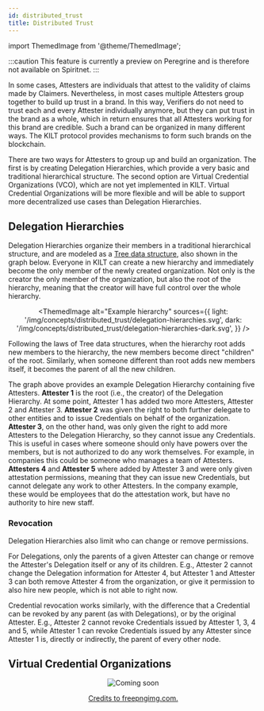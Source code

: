 ```yaml
---
id: distributed_trust
title: Distributed Trust
---
```


import ThemedImage from '@theme/ThemedImage';

:::caution
This feature is currently a preview on Peregrine and is therefore not available on Spiritnet.
:::

In some cases, Attesters are individuals that attest to the validity of claims made by Claimers.
Nevertheless, in most cases multiple Attesters group together to build up trust in a brand.
In this way, Verifiers do not need to trust each and every Attester individually anymore, but they can put trust in the brand as a whole, which in return ensures that all Attesters working for this brand are credible.
Such a brand can be organized in many different ways.
The KILT protocol provides mechanisms to form such brands on the blockchain.

There are two ways for Attesters to group up and build an organization.
The first is by creating Delegation Hierarchies, which provide a very basic and traditional hierarchical structure.
The second option are Virtual Credential Organizations (VCO), which are not yet implemented in KILT.
Virtual Credential Organizations will be more flexible and will be able to support more decentralized use cases than Delegation Hierarchies.

## Delegation Hierarchies

Delegation Hierarchies organize their members in a traditional hierarchical structure, and are modeled as a [Tree data structure](https://en.wikipedia.org/wiki/Tree_(data_structure)), also shown in the graph below.
Everyone in KILT can create a new hierarchy and immediately become the only member of the newly created organization.
Not only is the creator the only member of the organization, but also the root of the hierarchy, meaning that the creator will have full control over the whole hierarchy.

<center>

<ThemedImage
  alt="Example hierarchy"
  sources={{
    light: '/img/concepts/distributed_trust/delegation-hierarchies.svg',
    dark: '/img/concepts/distributed_trust/delegation-hierarchies-dark.svg',
  }}
/>

</center>

Following the laws of Tree data structures, when the hierarchy root adds new members to the hierarchy, the new members become direct "children" of the root.
Similarly, when someone different than root adds new members itself, it becomes the parent of all the new children.

The graph above provides an example Delegation Hierarchy containing five Attesters.
**Attester 1** is the root (i.e., the creator) of the Delegation Hierarchy.
At some point, Attester 1 has added two more Attesters, Attester 2 and Attester 3.
**Attester 2** was given the right to both further delegate to other entities and to issue Credentials on behalf of the organization.
**Attester 3**, on the other hand, was only given the right to add more Attesters to the Delegation Hierarchy, so they cannot issue any Credentials.
This is useful in cases where someone should only have powers over the members, but is not authorized to do any work themselves.
For example, in companies this could be someone who manages a team of Attesters.
**Attesters 4** and **Attester 5** where added by Attester 3 and were only given attestation permissions, meaning that they can issue new Credentials, but cannot delegate any work to other Attesters.
In the company example, these would be employees that do the attestation work, but have no authority to hire new staff.

### Revocation

Delegation Hierarchies also limit who can change or remove permissions.

For Delegations, only the parents of a given Attester can change or remove the Attester's Delegation itself or any of its children.
E.g., Attester 2 cannot change the Delegation information for Attester 4, but Attester 1 and Attester 3 can both remove Attester 4 from the organization, or give it permission to also hire new people, which is not able to right now.

Credential revocation works similarly, with the difference that a Credential can be revoked by any parent (as with Delegations), or by the original Attester.
E.g., Attester 2 cannot revoke Credentials issued by Attester 1, 3, 4 and 5, while Attester 1 can revoke Credentials issued by any Attester since Attester 1 is, directly or indirectly, the parent of every other node.

## Virtual Credential Organizations

<center>

![Coming soon](@site/static/img/concepts/distributed_trust/coming-soon.png)

[Credits to freepngimg.com.](https://freepngimg.com/png/11420-coming-soon-png-file)

</center>
